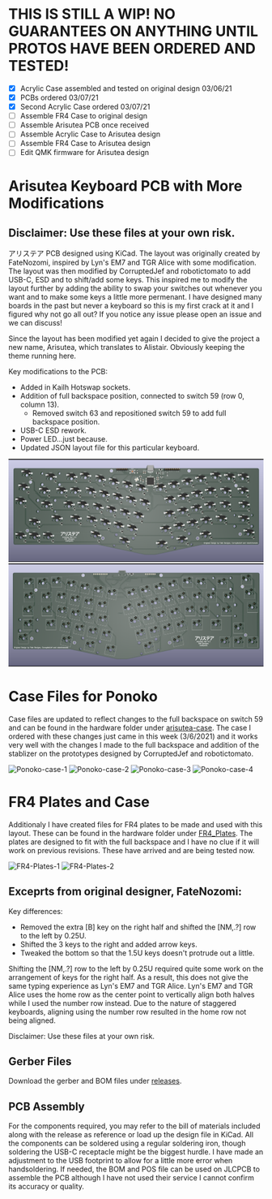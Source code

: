 # THIS IS STILL A WIP! NO GUARANTEES ON ANYTHING UNTIL PROTOS HAVE BEEN ORDERED AND TESTED!
- [x] Acrylic Case assembled and tested on original design 03/06/21
- [x] PCBs ordered 03/07/21
- [x] Second Acrylic Case ordered 03/07/21
- [ ] Assemble FR4 Case to original design
- [ ] Assemble Arisutea PCB once received
- [ ] Assemble Acrylic Case to Arisutea design
- [ ] Assemble FR4 Case to Arisutea design
- [ ] Edit QMK firmware for Arisutea design
# Arisutea Keyboard PCB with More Modifications
## Disclaimer: Use these files at your own risk.
アリステア PCB designed using KiCad. The layout was originally created by FateNozomi, inspired by Lyn's EM7 and TGR Alice with some modification. The layout was then modified by CorruptedJef and robotictomato to add USB-C, ESD and to shift/add some keys. This inspired me to modify the layout further by adding the ability to swap your switches out whenever you want and to make some keys a little more permenant. I have designed many boards in the past but never a keyboard so this is my first crack at it and I figured why not go all out? If you notice any issue please open an issue and we can discuss!

Since the layout has been modified yet again I decided to give the project a new name, Arisutea, which translates to Alistair. Obviously keeping the theme running here. 

Key modifications to the PCB:
- Added in Kailh Hotswap sockets.
- Addition of full backspace position, connected to switch 59 (row 0, column 13).
  - Removed switch 63 and repositioned switch 59 to add full backspace position.
- USB-C ESD rework.
- Power LED...just because.
- Updated JSON layout file for this particular keyboard.

![Arisutea](https://raw.githubusercontent.com/mattyams/arisutea-pcb/master/graphics/arisutea-pcb-bottom-3d.png)
![Arisutea-top](https://raw.githubusercontent.com/mattyams/arisutea-pcb/master/graphics/arisutea-pcb-top-3d.png)

# Case Files for Ponoko

Case files are updated to reflect changes to the full backspace on switch 59 and can be found in the hardware folder under [arisutea-case](https://github.com/mattyams/arisutea-pcb/tree/master/hardware/arisutea-case).  The case I ordered with these changes just came in this week (3/6/2021) and it works very well with the changes I made to the full backspace and addition of the stablizer on the prototypes designed by CorruptedJef and robotictomato.

![Ponoko-case-1](https://imgur.com/FcGVhWI.jpg)
![Ponoko-case-2](https://imgur.com/hdUOVdj.jpg)
![Ponoko-case-3](https://imgur.com/IXYp1Ry.jpg)
![Ponoko-case-4](https://imgur.com/iDQcOTm.jpg)

# FR4 Plates and Case

Additionaly I have created files for FR4 plates to be made and used with this layout. These can be found in the hardware folder under [FR4_Plates](https://github.com/mattyams/arisutea-pcb/tree/master/hardware/FR4_Plates). The plates are designed to fit with the full backspace and I have no clue if it will work on previous revisions. These have arrived and are being tested now.

![FR4-Plates-1](https://imgur.com/DepO5uV.jpg)
![FR4-Plates-2](https://imgur.com/oCfGKm7.jpg)
## Exceprts from original designer, FateNozomi:

Key differences:
- Removed the extra [B] key on the right half and shifted the [NM,.?] row to the left by 0.25U.
- Shifted the 3 keys to the right and added arrow keys.
- Tweaked the bottom so that the 1.5U keys doesn't protrude out a little.

Shifting the [NM,.?] row to the left by 0.25U required quite some work on the arrangement of keys for the right half.
As a result, this does not give the same typing experience as Lyn's EM7 and TGR Alice.
Lyn's EM7 and TGR Alice uses the home row as the center point to vertically align both halves while I used the number row instead.
Due to the nature of staggered keyboards, aligning using the number row resulted in the home row not being aligned.

Disclaimer: Use these files at your own risk.

## Gerber Files
Download the gerber and BOM files under [releases](https://github.com/mattyams/arisutea-pcb/releases).

## PCB Assembly
For the components required, you may refer to the bill of materials included along with the release as reference or load up the design file in KiCad.
All the components can be soldered using a regular soldering iron, though soldering the USB-C receptacle might be the biggest hurdle. I have made an adjustment to the USB footprint to allow for a little more error when handsoldering. If needed, the BOM and POS file can be used on JLCPCB to assemble the PCB although I have not used their service I cannot confirm its accuracy or quality.
